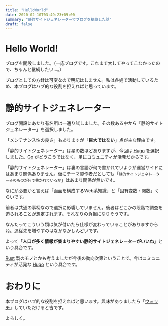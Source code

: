 ```yaml
---
title: "HelloWorld"
date: 2020-02-10T03:49:23+09:00
summary: "静的サイトジェネレーターでブログを構築した話"
draft: false
---
```

# Hello World!
ブログを開設しました。（一応ブログです。これまで大してやってこなかったので、ちゃんと継続したい...。）

ブログとしての方針は可変なので明記はしません。私は各処で活動しているため、本ブログはハブ的な役割を担えればと思っています。

# 静的サイトジェネレーター
ブログ開設にあたり有名所は一通り試しました。その数ある中から「静的サイトジェネレーター」を選択しました。

「メンテナンス性の良さ」もありますが「**巨大ではない**」点が主な理由です。

「静的サイトジェネレーター」は星の数ほどありますが、今回は [Hugo](https://gohugo.io/) を選択しました。[Go](https://golang.org/) がどうこうではなく、単にコミュニティが活発だからです。

「静的サイトジェネレーター」は裏の言語が何で書かれていようが運営サイドにはあまり関係ありません。仮にテーマ製作者だとしても「`静的サイトジェネレーターそのものが何で書かれているか`」はあまり関係が無いです。

なにが必要かと言えば「画面を構成するWeb系知識」と「固有変数・関数」くらいです。

前者は共通の事柄なので選択に影響していません。後者はどこかの段階で調査を迫られることが想定されます。それなりの負担になりそうです。

なんたってこういう類は気が付いたら仕様が変わっていることがありますからね。追従先を増やすのはなかなかしんどいです。

よって「**人口が多く情報が集まりやすい静的サイトジェネレーターがいいね**」という具合です。

[Rust](https://www.rust-lang.org/ja) 製のモノとかも考えましたが今後の動向次第ということで。今はコミュニティが活発な [Hugo](https://gohugo.io/) という具合です。

# おわりに
本ブログはハブ的な役割を担えればと思います。興味がありましたら「[ウォッチ](https://ghsable.github.io/sunalog/post/index.xml)」していただけると吉です。

よろしく。
